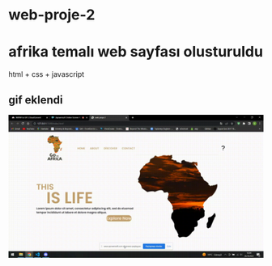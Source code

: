 # web-proje-2
<h1> afrika temalı web sayfası olusturuldu</h1>

html + css + javascript

<h2> gif eklendi</h2>

![](gif.gif)